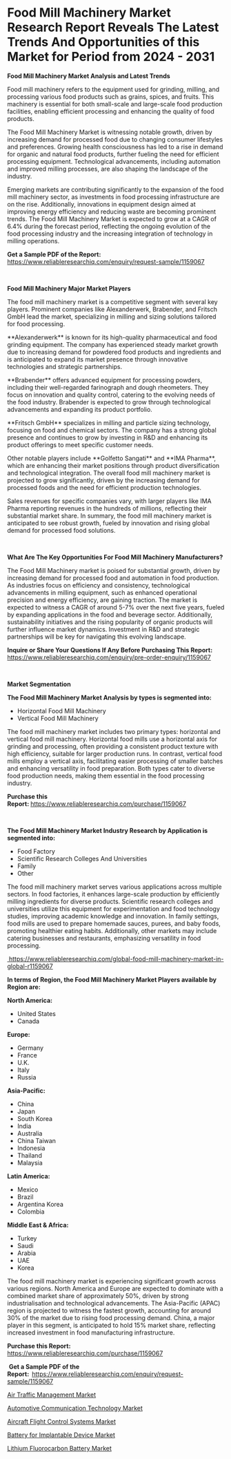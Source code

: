 <p><h1>Food Mill Machinery Market Research Report Reveals The Latest Trends And Opportunities of this Market for Period from 2024 - 2031</h1></p><p><strong>Food Mill Machinery Market Analysis and Latest Trends</strong></p>
<p><p>Food mill machinery refers to the equipment used for grinding, milling, and processing various food products such as grains, spices, and fruits. This machinery is essential for both small-scale and large-scale food production facilities, enabling efficient processing and enhancing the quality of food products. </p><p>The Food Mill Machinery Market is witnessing notable growth, driven by increasing demand for processed food due to changing consumer lifestyles and preferences. Growing health consciousness has led to a rise in demand for organic and natural food products, further fueling the need for efficient processing equipment. Technological advancements, including automation and improved milling processes, are also shaping the landscape of the industry.</p><p>Emerging markets are contributing significantly to the expansion of the food mill machinery sector, as investments in food processing infrastructure are on the rise. Additionally, innovations in equipment design aimed at improving energy efficiency and reducing waste are becoming prominent trends. The Food Mill Machinery Market is expected to grow at a CAGR of 6.4% during the forecast period, reflecting the ongoing evolution of the food processing industry and the increasing integration of technology in milling operations.</p></p>
<p><strong>Get a Sample PDF of the Report:&nbsp;</strong> <a href="https://www.reliableresearchiq.com/enquiry/request-sample/1159067?utm_campaign=1106&utm_medium=2&utm_source=Github&utm_content=ia&utm_term=05122024&utm_id=food-mill-machinery">https://www.reliableresearchiq.com/enquiry/request-sample/1159067</a></p>
<p>&nbsp;</p>
<p><strong>Food Mill Machinery Major Market Players</strong></p>
<p><p>The food mill machinery market is a competitive segment with several key players. Prominent companies like Alexanderwerk, Brabender, and Fritsch GmbH lead the market, specializing in milling and sizing solutions tailored for food processing.</p><p>**Alexanderwerk** is known for its high-quality pharmaceutical and food grinding equipment. The company has experienced steady market growth due to increasing demand for powdered food products and ingredients and is anticipated to expand its market presence through innovative technologies and strategic partnerships.</p><p>**Brabender** offers advanced equipment for processing powders, including their well-regarded farinograph and dough rheometers. They focus on innovation and quality control, catering to the evolving needs of the food industry. Brabender is expected to grow through technological advancements and expanding its product portfolio.</p><p>**Fritsch GmbH** specializes in milling and particle sizing technology, focusing on food and chemical sectors. The company has a strong global presence and continues to grow by investing in R&D and enhancing its product offerings to meet specific customer needs. </p><p>Other notable players include **Golfetto Sangati** and **IMA Pharma**, which are enhancing their market positions through product diversification and technological integration. The overall food mill machinery market is projected to grow significantly, driven by the increasing demand for processed foods and the need for efficient production technologies.</p><p>Sales revenues for specific companies vary, with larger players like IMA Pharma reporting revenues in the hundreds of millions, reflecting their substantial market share. In summary, the food mill machinery market is anticipated to see robust growth, fueled by innovation and rising global demand for processed food solutions.</p></p>
<p>&nbsp;</p>
<p><strong>What Are The Key Opportunities For Food Mill Machinery Manufacturers?</strong></p>
<p><p>The Food Mill Machinery market is poised for substantial growth, driven by increasing demand for processed food and automation in food production. As industries focus on efficiency and consistency, technological advancements in milling equipment, such as enhanced operational precision and energy efficiency, are gaining traction. The market is expected to witness a CAGR of around 5-7% over the next five years, fueled by expanding applications in the food and beverage sector. Additionally, sustainability initiatives and the rising popularity of organic products will further influence market dynamics. Investment in R&D and strategic partnerships will be key for navigating this evolving landscape.</p></p>
<p><strong>Inquire or Share Your Questions If Any Before Purchasing This Report:</strong> <a href="https://www.reliableresearchiq.com/enquiry/pre-order-enquiry/1159067?utm_campaign=1106&utm_medium=2&utm_source=Github&utm_content=ia&utm_term=05122024&utm_id=food-mill-machinery">https://www.reliableresearchiq.com/enquiry/pre-order-enquiry/1159067</a></p>
<p>&nbsp;</p>
<p><strong>Market Segmentation</strong></p>
<p><strong>The Food Mill Machinery Market Analysis by types is segmented into:</strong></p>
<p><ul><li>Horizontal Food Mill Machinery</li><li>Vertical Food Mill Machinery</li></ul></p>
<p><p>The food mill machinery market includes two primary types: horizontal and vertical food mill machinery. Horizontal food mills use a horizontal axis for grinding and processing, often providing a consistent product texture with high efficiency, suitable for larger production runs. In contrast, vertical food mills employ a vertical axis, facilitating easier processing of smaller batches and enhancing versatility in food preparation. Both types cater to diverse food production needs, making them essential in the food processing industry.</p></p>
<p><strong>Purchase this Report:&nbsp;</strong><a href="https://www.reliableresearchiq.com/purchase/1159067?utm_campaign=1106&utm_medium=2&utm_source=Github&utm_content=ia&utm_term=05122024&utm_id=food-mill-machinery">https://www.reliableresearchiq.com/purchase/1159067</a></p>
<p>&nbsp;</p>
<p><strong>The Food Mill Machinery Market Industry Research by Application is segmented into:</strong></p>
<p><ul><li>Food Factory</li><li>Scientific Research Colleges And Universities</li><li>Family</li><li>Other</li></ul></p>
<p><p>The food mill machinery market serves various applications across multiple sectors. In food factories, it enhances large-scale production by efficiently milling ingredients for diverse products. Scientific research colleges and universities utilize this equipment for experimentation and food technology studies, improving academic knowledge and innovation. In family settings, food mills are used to prepare homemade sauces, purees, and baby foods, promoting healthier eating habits. Additionally, other markets may include catering businesses and restaurants, emphasizing versatility in food processing.</p></p>
<p><a href="https://www.reliableresearchiq.com/global-food-mill-machinery-market-in-global-r1159067?utm_campaign=1106&utm_medium=2&utm_source=Github&utm_content=ia&utm_term=05122024&utm_id=food-mill-machinery">&nbsp;https://www.reliableresearchiq.com/global-food-mill-machinery-market-in-global-r1159067</a></p>
<p><strong>In terms of Region, the Food Mill Machinery Market Players available by Region are:</strong></p>
<p>
    <p> <strong> North America: </strong>
        <ul>
            <li>United States</li>
            <li>Canada</li>
        </ul>
        </p> 
    <p> <strong> Europe: </strong>
        <ul>
            <li>Germany</li>
            <li>France</li>
            <li>U.K.</li>
            <li>Italy</li>
            <li>Russia</li>
        </ul>
        </p> 
    <p> <strong> Asia-Pacific: </strong>
        <ul>
            <li>China</li>
            <li>Japan</li>
            <li>South Korea</li>
            <li>India</li>
            <li>Australia</li>
            <li>China Taiwan</li>
            <li>Indonesia</li>
            <li>Thailand</li>
            <li>Malaysia</li>
        </ul>
        </p> 
    <p> <strong> Latin America: </strong>
        <ul>
            <li>Mexico</li>
            <li>Brazil</li>
            <li>Argentina Korea</li>
            <li>Colombia</li>
        </ul>
        </p> 
    <p> <strong> Middle East & Africa: </strong>
        <ul>
            <li>Turkey</li>
            <li>Saudi</li>
            <li>Arabia</li>
            <li>UAE</li>
            <li>Korea</li>
        </ul>
    </p>
    </p>
<p><p>The food mill machinery market is experiencing significant growth across various regions. North America and Europe are expected to dominate with a combined market share of approximately 50%, driven by strong industrialisation and technological advancements. The Asia-Pacific (APAC) region is projected to witness the fastest growth, accounting for around 30% of the market due to rising food processing demand. China, a major player in this segment, is anticipated to hold 15% market share, reflecting increased investment in food manufacturing infrastructure.</p></p>
<p><strong>Purchase this Report: </strong><a href="https://www.reliableresearchiq.com/purchase/1159067?utm_campaign=1106&utm_medium=2&utm_source=Github&utm_content=ia&utm_term=05122024&utm_id=food-mill-machinery">https://www.reliableresearchiq.com/purchase/1159067</a></p>
<p>&nbsp;<strong>Get a Sample PDF of the Report:&nbsp;&nbsp;</strong><a href="https://www.reliableresearchiq.com/enquiry/request-sample/1159067?utm_campaign=1106&utm_medium=2&utm_source=Github&utm_content=ia&utm_term=05122024&utm_id=food-mill-machinery">https://www.reliableresearchiq.com/enquiry/request-sample/1159067</a></p>
<p><strong></strong></p>
<p><p><a href="https://www.linkedin.com/pulse/forecast-of5-cagr-study-air-traffic-management-market-analysis-dnigf?utm_campaign=1106&utm_medium=2&utm_source=Github&utm_content=ia&utm_term=05122024&utm_id=food-mill-machinery">Air Traffic Management Market</a></p><p><a href="https://www.linkedin.com/pulse/automotive-communication-technology-market-forecasting-share-vkpke?utm_campaign=1106&utm_medium=2&utm_source=Github&utm_content=ia&utm_term=05122024&utm_id=food-mill-machinery">Automotive Communication Technology Market</a></p><p><a href="https://www.linkedin.com/pulse/future-market-revenue-aircraft-flight-control-systems-projected-zrbwf?utm_campaign=1106&utm_medium=2&utm_source=Github&utm_content=ia&utm_term=05122024&utm_id=food-mill-machinery">Aircraft Flight Control Systems Market</a></p><p><a href="https://issuu.com/reportprime-2/docs/battery-for-implantable-device-market-size-2030.pp?utm_campaign=1106&utm_medium=2&utm_source=Github&utm_content=ia&utm_term=05122024&utm_id=food-mill-machinery">Battery for Implantable Device Market</a></p><p><a href="https://issuu.com/reportprime-2/docs/lithium-fluorocarbon-battery-market-size-2030.pptx?utm_campaign=1106&utm_medium=2&utm_source=Github&utm_content=ia&utm_term=05122024&utm_id=food-mill-machinery">Lithium Fluorocarbon Battery Market</a></p></p>